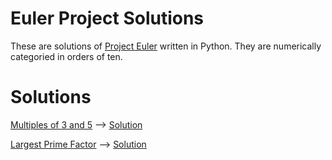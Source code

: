 # Euler Project Solutions

These are solutions of [Project Euler](https://projecteuler.net/) written in Python. They are numerically categoried in orders of ten.

# Solutions

[Multiples of 3 and 5](https://projecteuler.net/problem=1) --> [Solution](1-10/multiples_of_3_and_5.py)

[Largest Prime Factor](https://projecteuler.net/problem=3) --> [Solution](1-10/largest_prime_factor.py)